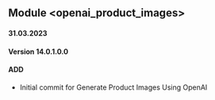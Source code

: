 ## Module <openai_product_images>

#### 31.03.2023
#### Version 14.0.1.0.0
#### ADD
- Initial commit for Generate Product Images Using OpenAI

